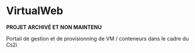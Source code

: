 # VirtualWeb
**PROJET ARCHIVÉ ET NON MAINTENU**

Portail de gestion et de provisionning de VM / conteneurs dans le cadre du Cs2i
